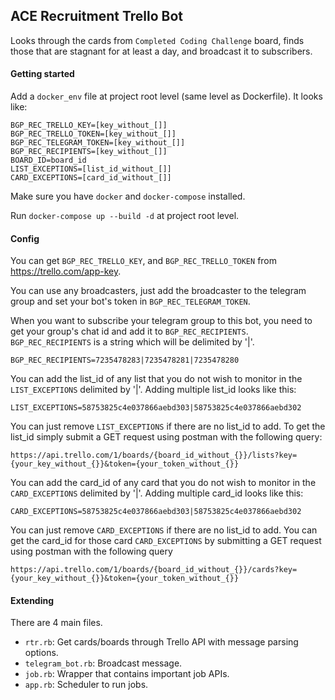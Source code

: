 ## ACE Recruitment Trello Bot

Looks through the cards from `Completed Coding Challenge` board,
finds those that are stagnant for at least a day, and broadcast it to subscribers.

#### Getting started

Add a `docker_env` file at project root level (same level as Dockerfile). It looks like:
```
BGP_REC_TRELLO_KEY=[key_without_[]]
BGP_REC_TRELLO_TOKEN=[key_without_[]]
BGP_REC_TELEGRAM_TOKEN=[key_without_[]]
BGP_REC_RECIPIENTS=[key_without_[]]
BOARD_ID=board_id
LIST_EXCEPTIONS=[list_id_without_[]]
CARD_EXCEPTIONS=[card_id_without_[]]
```

Make sure you have `docker` and `docker-compose` installed.

Run `docker-compose up --build -d` at project root level.

#### Config

You can get `BGP_REC_TRELLO_KEY`, and `BGP_REC_TRELLO_TOKEN` from https://trello.com/app-key.

You can use any broadcasters, just add the broadcaster to the telegram group and set your bot's token in `BGP_REC_TELEGRAM_TOKEN`.

When you want to subscribe your telegram group to this bot,
you need to get your group's chat id and add it to `BGP_REC_RECIPIENTS`.
`BGP_REC_RECIPIENTS` is a string which will be delimited by '|'.
```
BGP_REC_RECIPIENTS=7235478283|7235478281|7235478280
```

You can add the list_id of any list that you do not wish to monitor in the `LIST_EXCEPTIONS` delimited by '|'.
Adding multiple list_id looks like this:
```
LIST_EXCEPTIONS=58753825c4e037866aebd303|58753825c4e037866aebd302
```
You can just remove `LIST_EXCEPTIONS` if there are no list_id to add.
To get the list_id simply submit a GET request using postman with the following query:
```
https://api.trello.com/1/boards/{board_id_without_{}}/lists?key={your_key_without_{}}&token={your_token_without_{}}
```

You can add the card_id of any card that you do not wish to monitor in the `CARD_EXCEPTIONS` delimited by '|'.
Adding multiple card_id looks like this:
```
CARD_EXCEPTIONS=58753825c4e037866aebd303|58753825c4e037866aebd302
```
You can just remove `CARD_EXCEPTIONS` if there are no list_id to add.
You can get the card_id for those card `CARD_EXCEPTIONS` by submitting a GET request using postman with the following query
```
https://api.trello.com/1/boards/{board_id_without_{}}/cards?key={your_key_without_{}}&token={your_token_without_{}}
```

#### Extending

There are 4 main files.
- `rtr.rb`: Get cards/boards through Trello API with message parsing options.
- `telegram_bot.rb`: Broadcast message.
- `job.rb`: Wrapper that contains important job APIs.
- `app.rb`: Scheduler to run jobs.
